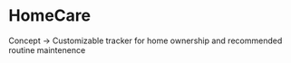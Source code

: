 # HomeCare

Concept -> Customizable tracker for home ownership and recommended routine maintenence


